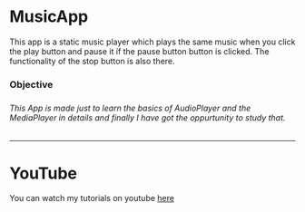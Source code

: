 # MusicApp
This app is a static music player which plays the same music when you click the play button and pause it if the pause button button is clicked. The functionality of the stop button is also there.

<h3> Objective <h3>
<h6>This App is made just to learn the basics of AudioPlayer and the MediaPlayer in details and finally I have got the oppurtunity to study that.<h6>

***

# YouTube
You can watch my tutorials on youtube [here](https://www.youtube.com/channel/UC4CwQWuy47lTFP8-RhtF8lw/playlists)
